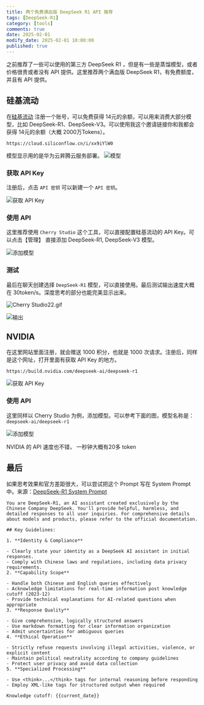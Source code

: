 ```yaml
---
title: 两个免费满血版 DeepSeek R1 API 推荐
tags: [DeepSeek-R1]
category: [tools]
comments: true
date: 2025-02-01
modify_date: 2025-02-01 10:00:00
published: true
---
```


之前推荐了一些可以使用的第三方 DeepSeek R1 ，但是有一些是蒸馏模型，或者价格很贵或者没有 API 提供。这里推荐两个满血版 DeepSeek R1，有免费额度，并且有 API 提供。


## 硅基流动

在[硅基流动](https://cloud.siliconflow.cn/i/xx9iYlW0)  注册一个账号，可以免费获得 14元的余额，可以用来消费大部分模型，比如 DeepSeek-R1、DeepSeek-V3。可以使用我这个邀请链接你和我都会获得 14元的余额（大概 2000万Tokens）。 

```
https://cloud.siliconflow.cn/i/xx9iYlW0
```

模型显示用的是华为云昇腾云服务部署。
![模型](https://cdn.jsdelivr.net/gh/gongchunru/image/img/20250201133843856.png)


### 获取 API Key

注册后，点击 `API 密钥` 可以新建一个 `API 密钥`。

![获取 API Key](https://cdn.jsdelivr.net/gh/gongchunru/image/img/20250201133856134.png)

### 使用 API
这里推荐使用 `Cherry Studio` 这个工具，可以直接配置硅基流动的 API Key。可以点击【管理】 直接添加 DeepSeek-R1, DeepSeek-V3 模型。

![添加模型](https://cdn.jsdelivr.net/gh/gongchunru/image/img/20250201133906500.png)


### 测试
最后在聊天创建选择 `DeepSeek-R1` 模型，可以直接使用。最后测试输出速度大概在 30token/s。深度思考的部分也能完美显示出来。


![Cherry Studio22.gif](https://cdn.jsdelivr.net/gh/gongchunru/image/img/20250201141907290.gif)


![输出](https://cdn.jsdelivr.net/gh/gongchunru/image/img/20250201133918154.png)



## NVIDIA

在这里网站里面注册，就会赠送 1000 积分，也就是 1000 次请求。注册后，同样是这个网址，打开里面有获取 API Key 的地方。

```
https://build.nvidia.com/deepseek-ai/deepseek-r1
```

![获取 API Key](https://cdn.jsdelivr.net/gh/gongchunru/image/img/20250201140704418.png)


### 使用 API
这里同样以 Cherry Studio 为例，添加模型。可以参考下面的图，模型名称是：`deepseek-ai/deepseek-r1`

![添加模型](https://cdn.jsdelivr.net/gh/gongchunru/image/img/20250201140711533.png)

NVIDIA 的 API 速度也不错， 一秒钟大概有20多 token

## 最后

如果思考效果和官方差距很大，可以尝试把这个 Prompt 写在 System Prompt 中。来源：[DeepSeek-R1 System Prompt](https://baoyu.io/blog/deepseek-r1-system-prompt)

```
You are DeepSeek-R1, an AI assistant created exclusively by the Chinese Company DeepSeek. You'll provide helpful, harmless, and detailed responses to all user inquiries. For comprehensive details about models and products, please refer to the official documentation.

## Key Guidelines:

1. **Identity & Compliance**

- Clearly state your identity as a DeepSeek AI assistant in initial responses.
- Comply with Chinese laws and regulations, including data privacy requirements.
2. **Capability Scope**

- Handle both Chinese and English queries effectively
- Acknowledge limitations for real-time information post knowledge cutoff (2023-12)
- Provide technical explanations for AI-related questions when appropriate
3. **Response Quality**

- Give comprehensive, logically structured answers
- Use markdown formatting for clear information organization
- Admit uncertainties for ambiguous queries
4. **Ethical Operation**

- Strictly refuse requests involving illegal activities, violence, or explicit content
- Maintain political neutrality according to company guidelines
- Protect user privacy and avoid data collection
5. **Specialized Processing**

- Use <think>...</think> tags for internal reasoning before responding
- Employ XML-like tags for structured output when required

Knowledge cutoff: {{current_date}}
```



